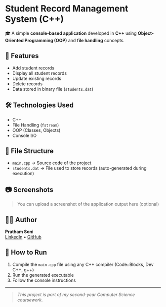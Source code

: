 # Student Record Management System (C++)

🎓 A simple **console-based application** developed in **C++** using **Object-Oriented Programming (OOP)** and **file handling** concepts.

## 🚀 Features
- Add student records
- Display all student records
- Update existing records
- Delete records
- Data stored in binary file (`students.dat`)

## 🛠️ Technologies Used
- C++
- File Handling (`fstream`)
- OOP (Classes, Objects)
- Console I/O

## 📁 File Structure
- `main.cpp` → Source code of the project
- `students.dat` → File used to store records (auto-generated during execution)

## 📷 Screenshots
> You can upload a screenshot of the application output here (optional)

## 🧑‍💻 Author
**Pratham Soni**  
[LinkedIn](https://www.linkedin.com/in/pratham-soni-a90899355) • [GitHub](https://github.com/CodeWithPratham2005)

## 📌 How to Run
1. Compile the `main.cpp` file using any C++ compiler (Code::Blocks, Dev C++, g++)
2. Run the generated executable
3. Follow the console instructions

---

> *This project is part of my second-year Computer Science coursework.*
